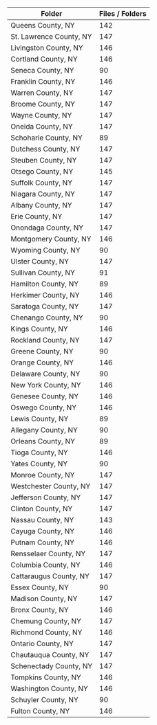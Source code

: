 | Folder                  |   Files / Folders |
|-------------------------|-------------------|
| Queens County, NY       |               142 |
| St. Lawrence County, NY |               147 |
| Livingston County, NY   |               146 |
| Cortland County, NY     |               146 |
| Seneca County, NY       |                90 |
| Franklin County, NY     |               146 |
| Warren County, NY       |               147 |
| Broome County, NY       |               147 |
| Wayne County, NY        |               147 |
| Oneida County, NY       |               147 |
| Schoharie County, NY    |                89 |
| Dutchess County, NY     |               147 |
| Steuben County, NY      |               147 |
| Otsego County, NY       |               145 |
| Suffolk County, NY      |               147 |
| Niagara County, NY      |               147 |
| Albany County, NY       |               147 |
| Erie County, NY         |               147 |
| Onondaga County, NY     |               147 |
| Montgomery County, NY   |               146 |
| Wyoming County, NY      |                90 |
| Ulster County, NY       |               147 |
| Sullivan County, NY     |                91 |
| Hamilton County, NY     |                89 |
| Herkimer County, NY     |               146 |
| Saratoga County, NY     |               147 |
| Chenango County, NY     |                90 |
| Kings County, NY        |               146 |
| Rockland County, NY     |               147 |
| Greene County, NY       |                90 |
| Orange County, NY       |               146 |
| Delaware County, NY     |                90 |
| New York County, NY     |               146 |
| Genesee County, NY      |               146 |
| Oswego County, NY       |               146 |
| Lewis County, NY        |                89 |
| Allegany County, NY     |                90 |
| Orleans County, NY      |                89 |
| Tioga County, NY        |               146 |
| Yates County, NY        |                90 |
| Monroe County, NY       |               147 |
| Westchester County, NY  |               147 |
| Jefferson County, NY    |               147 |
| Clinton County, NY      |               147 |
| Nassau County, NY       |               143 |
| Cayuga County, NY       |               146 |
| Putnam County, NY       |               146 |
| Rensselaer County, NY   |               147 |
| Columbia County, NY     |               146 |
| Cattaraugus County, NY  |               147 |
| Essex County, NY        |                90 |
| Madison County, NY      |               147 |
| Bronx County, NY        |               146 |
| Chemung County, NY      |               147 |
| Richmond County, NY     |               146 |
| Ontario County, NY      |               147 |
| Chautauqua County, NY   |               147 |
| Schenectady County, NY  |               147 |
| Tompkins County, NY     |               146 |
| Washington County, NY   |               146 |
| Schuyler County, NY     |                90 |
| Fulton County, NY       |               146 |